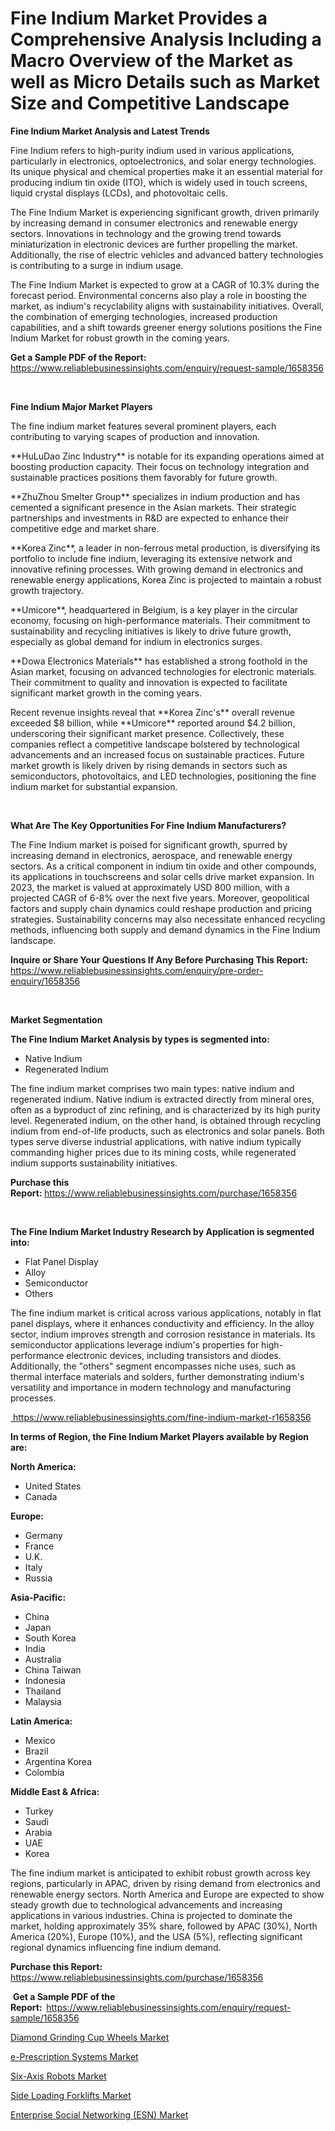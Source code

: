 <p><h1>Fine Indium Market Provides a Comprehensive Analysis Including a Macro Overview of the Market as well as Micro Details such as Market Size and Competitive Landscape</h1></p><p><strong>Fine Indium Market Analysis and Latest Trends</strong></p>
<p><p>Fine Indium refers to high-purity indium used in various applications, particularly in electronics, optoelectronics, and solar energy technologies. Its unique physical and chemical properties make it an essential material for producing indium tin oxide (ITO), which is widely used in touch screens, liquid crystal displays (LCDs), and photovoltaic cells. </p><p>The Fine Indium Market is experiencing significant growth, driven primarily by increasing demand in consumer electronics and renewable energy sectors. Innovations in technology and the growing trend towards miniaturization in electronic devices are further propelling the market. Additionally, the rise of electric vehicles and advanced battery technologies is contributing to a surge in indium usage. </p><p>The Fine Indium Market is expected to grow at a CAGR of 10.3% during the forecast period. Environmental concerns also play a role in boosting the market, as indium's recyclability aligns with sustainability initiatives. Overall, the combination of emerging technologies, increased production capabilities, and a shift towards greener energy solutions positions the Fine Indium Market for robust growth in the coming years.</p></p>
<p><strong>Get a Sample PDF of the Report:&nbsp;</strong> <a href="https://www.reliablebusinessinsights.com/enquiry/request-sample/1658356?utm_campaign=102&utm_medium=2&utm_source=Github&utm_content=ia&utm_term=28092024&utm_id=fine-indium">https://www.reliablebusinessinsights.com/enquiry/request-sample/1658356</a></p>
<p>&nbsp;</p>
<p><strong>Fine Indium Major Market Players</strong></p>
<p><p>The fine indium market features several prominent players, each contributing to varying scapes of production and innovation.</p><p>**HuLuDao Zinc Industry** is notable for its expanding operations aimed at boosting production capacity. Their focus on technology integration and sustainable practices positions them favorably for future growth.</p><p>**ZhuZhou Smelter Group** specializes in indium production and has cemented a significant presence in the Asian markets. Their strategic partnerships and investments in R&D are expected to enhance their competitive edge and market share.</p><p>**Korea Zinc**, a leader in non-ferrous metal production, is diversifying its portfolio to include fine indium, leveraging its extensive network and innovative refining processes. With growing demand in electronics and renewable energy applications, Korea Zinc is projected to maintain a robust growth trajectory.</p><p>**Umicore**, headquartered in Belgium, is a key player in the circular economy, focusing on high-performance materials. Their commitment to sustainability and recycling initiatives is likely to drive future growth, especially as global demand for indium in electronics surges.</p><p>**Dowa Electronics Materials** has established a strong foothold in the Asian market, focusing on advanced technologies for electronic materials. Their commitment to quality and innovation is expected to facilitate significant market growth in the coming years.</p><p>Recent revenue insights reveal that **Korea Zinc's** overall revenue exceeded $8 billion, while **Umicore** reported around $4.2 billion, underscoring their significant market presence. Collectively, these companies reflect a competitive landscape bolstered by technological advancements and an increased focus on sustainable practices. Future market growth is likely driven by rising demands in sectors such as semiconductors, photovoltaics, and LED technologies, positioning the fine indium market for substantial expansion.</p></p>
<p>&nbsp;</p>
<p><strong>What Are The Key Opportunities For Fine Indium Manufacturers?</strong></p>
<p><p>The Fine Indium market is poised for significant growth, spurred by increasing demand in electronics, aerospace, and renewable energy sectors. As a critical component in indium tin oxide and other compounds, its applications in touchscreens and solar cells drive market expansion. In 2023, the market is valued at approximately USD 800 million, with a projected CAGR of 6-8% over the next five years. Moreover, geopolitical factors and supply chain dynamics could reshape production and pricing strategies. Sustainability concerns may also necessitate enhanced recycling methods, influencing both supply and demand dynamics in the Fine Indium landscape.</p></p>
<p><strong>Inquire or Share Your Questions If Any Before Purchasing This Report:</strong> <a href="https://www.reliablebusinessinsights.com/enquiry/pre-order-enquiry/1658356?utm_campaign=102&utm_medium=2&utm_source=Github&utm_content=ia&utm_term=28092024&utm_id=fine-indium">https://www.reliablebusinessinsights.com/enquiry/pre-order-enquiry/1658356</a></p>
<p>&nbsp;</p>
<p><strong>Market Segmentation</strong></p>
<p><strong>The Fine Indium Market Analysis by types is segmented into:</strong></p>
<p><ul><li>Native Indium</li><li>Regenerated Indium</li></ul></p>
<p><p>The fine indium market comprises two main types: native indium and regenerated indium. Native indium is extracted directly from mineral ores, often as a byproduct of zinc refining, and is characterized by its high purity level. Regenerated indium, on the other hand, is obtained through recycling indium from end-of-life products, such as electronics and solar panels. Both types serve diverse industrial applications, with native indium typically commanding higher prices due to its mining costs, while regenerated indium supports sustainability initiatives.</p></p>
<p><strong>Purchase this Report:&nbsp;</strong><a href="https://www.reliablebusinessinsights.com/purchase/1658356?utm_campaign=102&utm_medium=2&utm_source=Github&utm_content=ia&utm_term=28092024&utm_id=fine-indium">https://www.reliablebusinessinsights.com/purchase/1658356</a></p>
<p>&nbsp;</p>
<p><strong>The Fine Indium Market Industry Research by Application is segmented into:</strong></p>
<p><ul><li>Flat Panel Display</li><li>Alloy</li><li>Semiconductor</li><li>Others</li></ul></p>
<p><p>The fine indium market is critical across various applications, notably in flat panel displays, where it enhances conductivity and efficiency. In the alloy sector, indium improves strength and corrosion resistance in materials. Its semiconductor applications leverage indium's properties for high-performance electronic devices, including transistors and diodes. Additionally, the "others" segment encompasses niche uses, such as thermal interface materials and solders, further demonstrating indium's versatility and importance in modern technology and manufacturing processes.</p></p>
<p><a href="https://www.reliablebusinessinsights.com/fine-indium-market-r1658356?utm_campaign=102&utm_medium=2&utm_source=Github&utm_content=ia&utm_term=28092024&utm_id=fine-indium">&nbsp;https://www.reliablebusinessinsights.com/fine-indium-market-r1658356</a></p>
<p><strong>In terms of Region, the Fine Indium Market Players available by Region are:</strong></p>
<p>
    <p> <strong> North America: </strong>
        <ul>
            <li>United States</li>
            <li>Canada</li>
        </ul>
        </p> 
    <p> <strong> Europe: </strong>
        <ul>
            <li>Germany</li>
            <li>France</li>
            <li>U.K.</li>
            <li>Italy</li>
            <li>Russia</li>
        </ul>
        </p> 
    <p> <strong> Asia-Pacific: </strong>
        <ul>
            <li>China</li>
            <li>Japan</li>
            <li>South Korea</li>
            <li>India</li>
            <li>Australia</li>
            <li>China Taiwan</li>
            <li>Indonesia</li>
            <li>Thailand</li>
            <li>Malaysia</li>
        </ul>
        </p> 
    <p> <strong> Latin America: </strong>
        <ul>
            <li>Mexico</li>
            <li>Brazil</li>
            <li>Argentina Korea</li>
            <li>Colombia</li>
        </ul>
        </p> 
    <p> <strong> Middle East & Africa: </strong>
        <ul>
            <li>Turkey</li>
            <li>Saudi</li>
            <li>Arabia</li>
            <li>UAE</li>
            <li>Korea</li>
        </ul>
    </p>
    </p>
<p><p>The fine indium market is anticipated to exhibit robust growth across key regions, particularly in APAC, driven by rising demand from electronics and renewable energy sectors. North America and Europe are expected to show steady growth due to technological advancements and increasing applications in various industries. China is projected to dominate the market, holding approximately 35% share, followed by APAC (30%), North America (20%), Europe (10%), and the USA (5%), reflecting significant regional dynamics influencing fine indium demand.</p></p>
<p><strong>Purchase this Report: </strong><a href="https://www.reliablebusinessinsights.com/purchase/1658356?utm_campaign=102&utm_medium=2&utm_source=Github&utm_content=ia&utm_term=28092024&utm_id=fine-indium">https://www.reliablebusinessinsights.com/purchase/1658356</a></p>
<p>&nbsp;<strong>Get a Sample PDF of the Report:&nbsp;&nbsp;</strong><a href="https://www.reliablebusinessinsights.com/enquiry/request-sample/1658356?utm_campaign=102&utm_medium=2&utm_source=Github&utm_content=ia&utm_term=28092024&utm_id=fine-indium">https://www.reliablebusinessinsights.com/enquiry/request-sample/1658356</a></p>
<p><strong></strong></p>
<p><p><a href="https://www.linkedin.com/pulse/diamond-grinding-cup-wheels-market-report-product-type-rw9ye?trackingId=uExoBC4bQgam5u4JLLvM6g%3D%3D&utm_campaign=102&utm_medium=2&utm_source=Github&utm_content=ia&utm_term=28092024&utm_id=fine-indium">Diamond Grinding Cup Wheels Market</a></p><p><a href="https://issuu.com/reportprime-2/docs/e-prescription-systems-market-size-_f93ba5a1294ff7?utm_campaign=102&utm_medium=2&utm_source=Github&utm_content=ia&utm_term=28092024&utm_id=fine-indium">e-Prescription Systems Market</a></p><p><a href="https://github.com/sumonsky0m/Market-Research-Report-List-1/blob/main/six-axis-robots-market.md?utm_campaign=102&utm_medium=2&utm_source=Github&utm_content=ia&utm_term=28092024&utm_id=fine-indium">Six-Axis Robots Market</a></p><p><a href="https://www.linkedin.com/pulse/side-loading-forklifts-market-trends-strategic-insights-ituye?trackingId=H9Un5P44STGd3ErSeYL%2Few%3D%3D&utm_campaign=102&utm_medium=2&utm_source=Github&utm_content=ia&utm_term=28092024&utm_id=fine-indium">Side Loading Forklifts Market</a></p><p><a href="https://issuu.com/reportprime-2/docs/enterprise-social-networking-esn-ma_4aa430ba344290?utm_campaign=102&utm_medium=2&utm_source=Github&utm_content=ia&utm_term=28092024&utm_id=fine-indium">Enterprise Social Networking (ESN) Market</a></p></p>